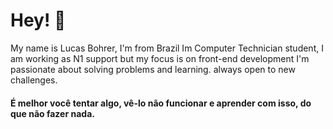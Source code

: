 # Hey! 👋
My name is Lucas Bohrer, I'm from Brazil Im Computer Technician student,  I am working as N1 support but my focus is on front-end development
I'm passionate about solving problems and learning. always open to new challenges.



#### É melhor você tentar algo, vê-lo não funcionar e aprender com isso, do que não fazer nada. 


